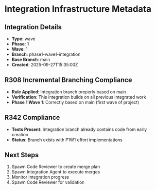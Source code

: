 # Integration Infrastructure Metadata

## Integration Details
- **Type**: wave
- **Phase**: 1
- **Wave**: 1
- **Branch**: phase1-wave1-integration
- **Base Branch**: main
- **Created**: 2025-09-27T15:35:00Z

## R308 Incremental Branching Compliance
- **Rule Applied**: Integration branch properly based on main
- **Verification**: This integration builds on all previous integrated work
- **Phase 1 Wave 1**: Correctly based on main (first wave of project)

## R342 Compliance
- **Tests Present**: Integration branch already contains code from early creation
- **Status**: Branch exists with P1W1 effort implementations

## Next Steps
1. Spawn Code Reviewer to create merge plan
2. Spawn Integration Agent to execute merges
3. Monitor integration progress
4. Spawn Code Reviewer for validation